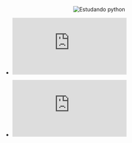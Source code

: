 <div align="center">

![Estudando python](https://logospng.org/download/python/logo-python-256.png)

</div>

* ![Listas ou Arrays](https://github.com/Maicondlp/Python/blob/main/Manual/listas.md)

* ![Ordenando Listas](https://github.com/Maicondlp/Python/blob/main/Manual/listas.md)
